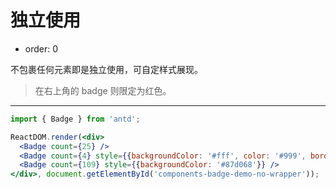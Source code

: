 # 独立使用

- order: 0

不包裹任何元素即是独立使用，可自定样式展现。

> 在右上角的 badge 则限定为红色。

---

````jsx
import { Badge } from 'antd';

ReactDOM.render(<div>
  <Badge count={25} />
  <Badge count={4} style={{backgroundColor: '#fff', color: '#999', borderColor: '#d9d9d9'}} />
  <Badge count={109} style={{backgroundColor: '#87d068'}} />
</div>, document.getElementById('components-badge-demo-no-wrapper'));
````
